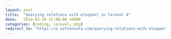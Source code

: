 ```yaml
---
layout: post
title:  "Querying relations with eloquent in laravel 4"
date:   2014-03-28 12:00:00 +0800
categories: [coding, laravel, php]
redirect_to: "https://p.softonsofa.com/querying-relations-with-eloquent-in-laravel-4/"
---
```

